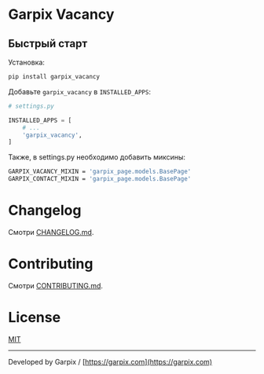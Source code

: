 # Garpix Vacancy


## Быстрый старт

Установка:

```bash
pip install garpix_vacancy
```

Добавьте `garpix_vacancy` в `INSTALLED_APPS`:

```python
# settings.py

INSTALLED_APPS = [
    # ...
    'garpix_vacancy',
]
```


Также, в settings.py необходимо добавить миксины:

```bash
GARPIX_VACANCY_MIXIN = 'garpix_page.models.BasePage'
GARPIX_CONTACT_MIXIN = 'garpix_page.models.BasePage'
```



# Changelog

Смотри [CHANGELOG.md](CHANGELOG.md).

# Contributing

Смотри [CONTRIBUTING.md](CONTRIBUTING.md).

# License

[MIT](LICENSE)

---

Developed by Garpix / [https://garpix.com](https://garpix.com)